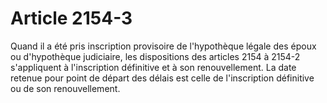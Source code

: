 # Article 2154-3

Quand il a été pris inscription provisoire de l'hypothèque légale des époux ou d'hypothèque judiciaire, les dispositions des articles 2154 à 2154-2 s'appliquent à l'inscription définitive et à son renouvellement. La date retenue pour point de départ des délais est celle de l'inscription définitive ou de son renouvellement.
